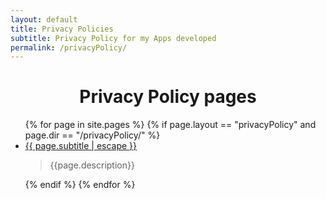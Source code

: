 ```yaml
---
layout: default
title: Privacy Policies
subtitle: Privacy Policy for my Apps developed
permalink: /privacyPolicy/
---
```

<div align="center"><h1>Privacy Policy pages</h1></div>
<ul>
  {% for page in site.pages %}
    {% if page.layout == "privacyPolicy" and page.dir == "/privacyPolicy/" %}
    <li>
        <a href="{{ page.url | prepend: site.baseurl }}">{{ page.subtitle | escape }}</a>
        <blockquote> {{page.description}}</blockquote>
    </li>
    {% endif %}
  {% endfor %}
</ul>
